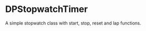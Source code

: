 DPStopwatchTimer
================

A simple stopwatch class with start, stop, reset and lap functions.
